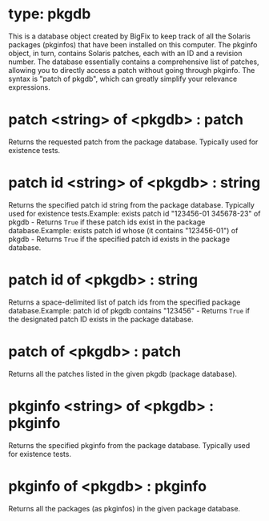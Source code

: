 # type: pkgdb

This is a database object created by BigFix to keep track of all the Solaris packages (pkginfos) that have been installed on this computer. The pkginfo object, in turn, contains Solaris patches, each with an ID and a revision number. The database essentially contains a comprehensive list of patches, allowing you to directly access a patch without going through pkginfo. The syntax is "patch of pkgdb", which can greatly simplify your relevance expressions.

# patch &lt;string&gt; of &lt;pkgdb&gt; : patch

Returns the requested patch from the package database. Typically used for existence tests.

# patch id &lt;string&gt; of &lt;pkgdb&gt; : string

Returns the specified patch id string from the package database. Typically used for existence tests.Example: exists patch id "123456-01 345678-23" of pkgdb - Returns `True` if these patch ids exist in the package database.Example: exists patch id whose (it contains "123456-01") of pkgdb - Returns `True` if the specified patch id exists in the package database.

# patch id of &lt;pkgdb&gt; : string

Returns a space-delimited list of patch ids from the specified package database.Example: patch id of pkgdb contains "123456" - Returns `True` if the designated patch ID exists in the package database.

# patch of &lt;pkgdb&gt; : patch

Returns all the patches listed in the given pkgdb (package database).

# pkginfo &lt;string&gt; of &lt;pkgdb&gt; : pkginfo

Returns the specified pkginfo from the package database. Typically used for existence tests.

# pkginfo of &lt;pkgdb&gt; : pkginfo

Returns all the packages (as pkginfos) in the given package database.
